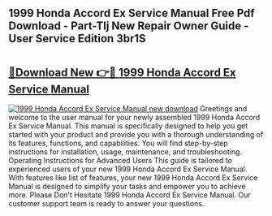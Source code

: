 ## 1999 Honda Accord Ex Service Manual Free Pdf Download - Part-Tlj New Repair Owner Guide - User Service Edition 3br1S

# <h2><a href="http://bc55172.oget.top/?id=1999+Honda+Accord+Ex+Service+Manual">🔗Download New 👉🔴 1999 Honda Accord Ex Service Manual</a></h2>

[![1999 Honda Accord Ex Service Manual new download](https://i.imgur.com/5g1atiW.png)](http://bc55172.oget.top/?id=1999+Honda+Accord+Ex+Service+Manual)
Greetings and welcome to the user manual for your newly assembled 1999 Honda Accord Ex Service Manual. This manual is specifically designed to help you get started with your product and provide you with a thorough understanding of its features, functions, and capabilities. You will find step-by-step instructions for installation, usage, maintenance, and troubleshooting. Operating Instructions for Advanced Users This guide is tailored to experienced users of your new 1999 Honda Accord Ex Service Manual. With features like list of features, your new 1999 Honda Accord Ex Service Manual is designed to simplify your tasks and empower you to achieve more. Please Don't Hesitate 1999 Honda Accord Ex Service Manual. Our customer support team is ready to answer your questions.

